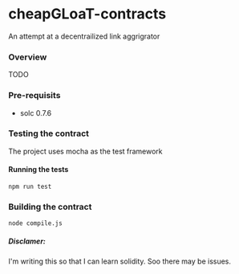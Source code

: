 # cheapGLoaT-contracts

An attempt at a decentrailized link aggrigrator

### Overview
TODO


### Pre-requisits
* solc 0.7.6


### Testing the contract
The project uses mocha as the test framework

#### Running the tests
```
npm run test
```

### Building the contract
```
node compile.js
```



##### Disclamer:
I'm writing this so that I can learn solidity. Soo there may be issues.